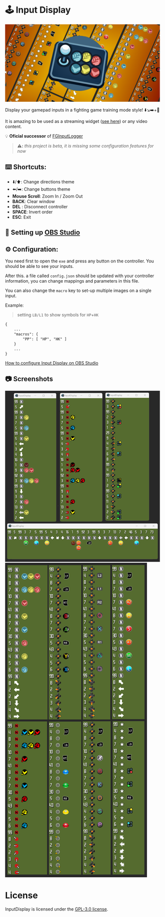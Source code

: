 # 🕹️ Input Display

![](assets/img/social_preview.png)

Display your gamepad inputs in a fighting game training mode style! ⬇️↘️➡️+👊

It is amazing to be used as a streaming
widget ([see here](https://github.com/lucasteles/InputDisplay/blob/master/how_to_obs.md)) or any video content.

💡 **Oficial successor** of [FGInputLogger](https://github.com/lucasteles/FGInputLogger)

> **⚠️:** _this project is beta, it is missing some configuration features for now_

## ⌨️ Shortcuts:

- ⬇️/⬆️: Change directions theme
- ⬅️/➡️: Change buttons theme
- **Mouse Scroll**: Zoom In / Zoom Out
- ️**BACK**: Clear window
- ️**DEL** : Disconnect controller
- ️**SPACE**: Invert order
- ️**ESC**: Exit

## 🎥 Setting up [OBS Studio](https://obsproject.com)

## ⚙️ Configuration:

You need first to open the `exe` and press any button on the controller. You should be able to see your inputs.

After this. a file called `config.json` should be updated with your controller information,
you can change mappings and parameters in this file.

You can also change the `macro` key to set-up multiple images on a single input.

Example:
> setting `LB/L1` to show symbols for `HP`+`HK`

```
{
    ...
    "macros": {
        "PP": [ "HP", "HK" ]
    }
    ...
}
```

[How to configure Input Display on OBS Studio](https://github.com/lucasteles/InputDisplay/blob/master/how_to_obs.md)

## 📷 Screenshots

![](assets/img/print.png)
![](assets/img/themes.png)

License
=======
InputDisplay is licensed under the [GPL-3.0 license](LICENSE.txt).
